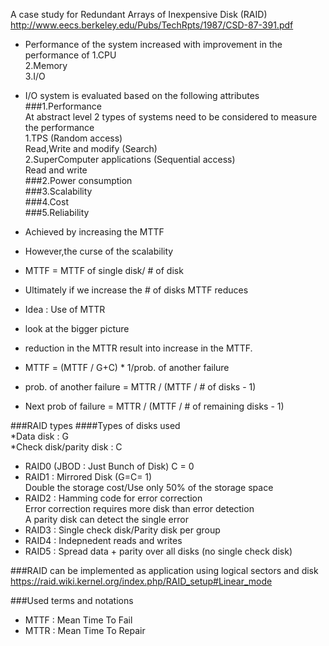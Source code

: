 A case study for Redundant Arrays of Inexpensive Disk (RAID)  
http://www.eecs.berkeley.edu/Pubs/TechRpts/1987/CSD-87-391.pdf  

* Performance of the system increased with improvement in the performance of 
1.CPU   
2.Memory  
3.I/O  

* I/O system is evaluated based on the following attributes    
###1.Performance    
    At abstract level 2 types of systems need to be considered to measure the performance    
    1.TPS (Random access)    
        Read,Write and modify (Search)    
    2.SuperComputer applications (Sequential access)    
        Read and write   
###2.Power consumption  
###3.Scalability  
###4.Cost   
###5.Reliability  
* Achieved by increasing the MTTF  
* However,the curse of the scalability  
* MTTF = MTTF of single disk/ # of disk  
* Ultimately if we increase the # of disks MTTF reduces  
* Idea : Use of MTTR   
* look at the bigger picture  
* reduction in the MTTR result into increase in the MTTF.  
* MTTF = (MTTF / G+C) * 1/prob. of another failure  
* prob. of another failure = MTTR / (MTTF / # of disks - 1)  
* Next prob of failure = MTTR / (MTTF / # of remaining disks - 1)  
  
###RAID types
####Types of disks used   
*Data disk : G  
*Check disk/parity disk : C  
* RAID0 (JBOD : Just Bunch of Disk) C = 0  
* RAID1 : Mirrored Disk (G=C= 1)  
  Double the storage cost/Use only 50% of the storage space  
* RAID2 : Hamming code for error correction  
  Error correction requires more disk than error detection  
  A parity disk can detect the single error  
* RAID3 : Single check disk/Parity disk per group  
* RAID4 : Indepnedent reads and writes  
* RAID5 : Spread data + parity over all disks (no single check disk)  

###RAID can be implemented as application using logical sectors and disk  
https://raid.wiki.kernel.org/index.php/RAID_setup#Linear_mode  

###Used terms and notations
* MTTF : Mean Time To Fail  
* MTTR : Mean Time To Repair  

